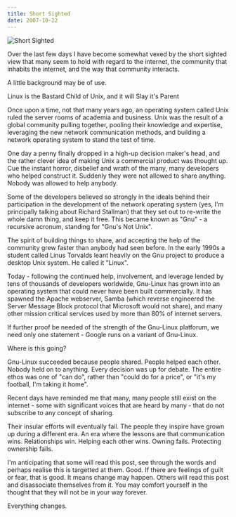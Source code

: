 ```yaml
---
title: Short Sighted
date: 2007-10-22
---
```


![Short Sighted](https://source.unsplash.com/03UCoidYvXw/1600x900)

Over the last few days I have become somewhat vexed by the short sighted view that many seem to hold with regard to the internet, the community that inhabits the internet, and the way that community interacts.

A little background may be of use.

Linux is the Bastard Child of Unix, and it will Slay it's Parent

Once upon a time, not that many years ago, an operating system called Unix ruled the server rooms of academia and business. Unix was the result of a global community pulling together, pooling their knowledge and expertise, leveraging the new network communication methods, and building a network operating system to stand the test of time.

One day a penny finally dropped in a high-up decision maker's head, and the rather clever idea of making Unix a commercial product was thought up. Cue the instant horror, disbelief and wrath of the many, many developers who helped construct it. Suddenly they were not allowed to share anything. Nobody was allowed to help anybody.

Some of the developers believed so strongly in the ideals behind their participation in the development of the network operating system (yes, I'm principally talking about Richard Stallman) that they set out to re-write the whole damn thing, and keep it free. This became known as "Gnu" - a recursive acronum, standing for "Gnu's Not Unix".

The spirit of building things to share, and accepting the help of the community grew faster than anybody had seen before. In the early 1990s a student called Linus Torvalds leant heavily on the Gnu project to produce a desktop Unix system. He called it "Linux".

Today - following the continued help, involvement, and leverage lended by tens of thousands of developers worldwide, Gnu-Linux has grown into an operating system that could never have been built commercially. It has spawned the Apache webserver, Samba (which reverse engineered the Server Message Block protocol that Microsoft would not share), and many other mission critical services used by more than 80% of internet servers.

If further proof be needed of the strength of the Gnu-Linux platforum, we need only one statement - Google runs on a variant of Gnu-Linux.

Where is this going?

Gnu-Linux succeeded because people shared. People helped each other. Nobody held on to anything. Every decision was up for debate. The entire ethos was one of "can do", rather than "could do for a price", or "it's my football, I'm taking it home".

Recent days have reminded me that many, many people still exist on the internet - some with significant voices that are heard by many - that do not subscribe to any concept of sharing.

Their insular efforts will eventually fail. The people they inspire have grown up during a different era. An era where the lessons are that communication wins. Relationships win. Helping each other wins. Owning fails. Protecting ownership fails.

I'm anticipating that some will read this post, see through the words and perhaps realise this is targetted at them. Good. If there are feelings of guilt or fear, that is good. It means change may happen. Others will read this post and disassociate themselves from it. You may comfort yourself in the thought that they will not be in your way forever.

Everything changes.